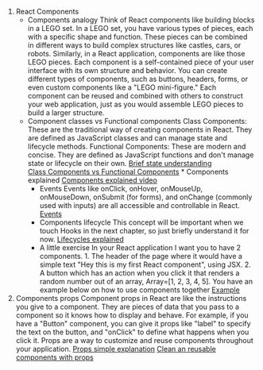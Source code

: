 1. React Components
	* Components analogy
		Think of React components like building blocks in a LEGO set.
		In a LEGO set, you have various types of pieces, each with a specific shape and function. These pieces can be combined in different ways to build complex structures like castles, cars, or robots. Similarly, in a React application, components are like those LEGO pieces. Each component is a self-contained piece of your user interface with its own structure and behavior.
		You can create different types of components, such as buttons, headers, forms, or even custom components like a "LEGO mini-figure." Each component can be reused and combined with others to construct your web application, just as you would assemble LEGO pieces to build a larger structure.
	* Component classes vs Functional components
		 Class Components: These are the traditional way of creating components in React. They are defined as JavaScript classes and can manage state and lifecycle methods.
		 Functional Components: These are modern and concise. They are defined as JavaScript functions and don't manage state or lifecycle on their own.
			[Brief state understanding](https://www.youtube.com/watch?v=g8-Xrpl_Uhk)	
			[Class Components vs Functional Components](https://www.youtube.com/watch?v=yc6elaGOoGQ)
			   * Components explained
			[Components explained video](https://www.youtube.com/watch?v=JtB_tippTUQ&t=488s)
		* Events
			Events like onClick, onHover, onMouseUp, onMouseDown, onSubmit (for forms), and onChange (commonly used with inputs) are all accessible and controllable in React.
			[Events](https://www.youtube.com/watch?v=0XSDAup85SA)
		* Components lifecycle
			This concept will be important when we touch Hooks in the next chapter, so just briefly understand it for now.
			[Lifecycles explained](https://www.youtube.com/watch?v=qnN_FuFNq2g)
		* A little exercise
			In your React application I want you to have 2 components. 1. The header of the page where it would have a simple text "Hey this is my first React component", using JSX. 2. A button which has an action when you click it that renders a random number out of an array, Array=[1, 2, 3, 4, 5]. You have an example below on how to use components together
			[Example](https://www.youtube.com/watch?v=NJ_qbsLf52w)
1. Components props
	 Component props in React are like the instructions you give to a component. They are pieces of data that you pass to a component so it knows how to display and behave. For example, if you have a "Button" component, you can give it props like "label" to specify the text on the button, and "onClick" to define what happens when you click it. Props are a way to customize and reuse components throughout your application.
	 [Props simple explanation](https://www.youtube.com/watch?v=kHJSNFU7H4U)
	 [Clean an reusable components with props](https://www.youtube.com/watch?v=Ib-80HIjuZ4&t=639s)